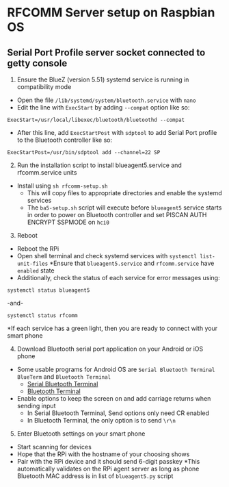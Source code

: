 # RFCOMM Server setup on Raspbian OS

## Serial Port Profile server socket connected to getty console
1. Ensure the BlueZ (version 5.51) systemd service is running in compatibility mode
* Open the file `/lib/systemd/system/bluetooth.service` with `nano`
* Edit the line with `ExecStart` by adding `--compat` option like so:
```
ExecStart=/usr/local/libexec/bluetooth/bluetoothd --compat
```
* After this line, add `ExecStartPost` with `sdptool` to add Serial Port profile to the Bluetooth controller like so:
```
ExecStartPost=/usr/bin/sdptool add --channel=22 SP
```

2. Run the installation script to install blueagent5.service and rfcomm.service units
* Install using `sh rfcomm-setup.sh`
  * This will copy files to appropriate directories and enable the systemd services
  * The `ba5-setup.sh` script will execute before `blueagent5` service starts in order to power on Bluetooth controller and set PISCAN AUTH ENCRYPT SSPMODE on `hci0`

3. Reboot
* Reboot the RPi
* Open shell terminal and check systemd services with `systemctl list-unit-files`
  *Ensure that `blueagent5.service` and `rfcomm.service` have `enabled` state
* Additionally, check the status of each service for error messages using:
```
systemctl status blueagent5
```
 -and-
```
systemctl status rfcomm
```
  *If each service has a green light, then you are ready to connect with your smart phone

4. Download Bluetooth serial port application on your Android or iOS phone
* Some usable programs for Android OS are `Serial Bluetooth Terminal` `BlueTerm` and `Bluetooth Terminal`
  * [Serial Bluetooth Terminal](https://play.google.com/store/apps/details?id=de.kai_morich.serial_bluetooth_terminal&hl=en_US)
  * [Bluetooth Terminal](https://play.google.com/store/apps/details?id=Qwerty.BluetoothTerminal&hl=en_US)
* Enable options to keep the screen on and add carriage returns when sending input
  * In Serial Bluetooth Terminal, Send options only need CR enabled
  * In Bluetooth Terminal, the only option is to send `\r\n`

5. Enter Bluetooth settings on your smart phone
* Start scanning for devices
* Hope that the RPi with the hostname of your choosing shows
* Pair with the RPi device and it should send 6-digit passkey
  *This automatically validates on the RPi agent server as long as phone Bluetooth MAC address is in list of `blueagent5.py` script
